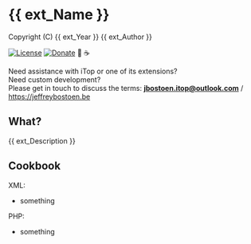 # {{ ext_Name }}
Copyright (C) {{ ext_Year }} {{ ext_Author }}

[![License](https://img.shields.io/github/license/jbostoen/iTop-custom-extensions)](https://github.com/jbostoen/iTop-custom-extensions/blob/master/license.md)
[![Donate](https://img.shields.io/badge/Donate-PayPal-green.svg)](https://www.paypal.me/jbostoen)
🍻 ☕


Need assistance with iTop or one of its extensions?  
Need custom development?  
Please get in touch to discuss the terms: **jbostoen.itop@outlook.com** / https://jeffreybostoen.be

## What?
{{ ext_Description }}

## Cookbook

XML:
* something

PHP:
* something

